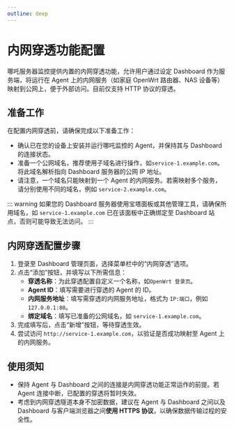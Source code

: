 ```yaml
---
outline: deep
---
```

# 内网穿透功能配置

哪吒服务器监控提供内置的内网穿透功能，允许用户通过设定 Dashboard 作为服务端，将运行在 Agent 上的内网服务（如家庭 OpenWrt 路由器、NAS 设备等）映射到公网上，便于外部访问。目前仅支持 HTTP 协议的穿透。

## 准备工作

在配置内网穿透前，请确保完成以下准备工作：

- 确认已在您的设备上安装并运行哪吒监控的 Agent，并保持其与 Dashboard 的连接状态。
- 准备一个公网域名，推荐使用子域名进行操作，如`service-1.example.com`。将此域名解析指向 Dashboard 服务器的公网 IP 地址。
- 请注意，一个域名只能映射到一个 Agent 的内网服务。若需映射多个服务，请分别使用不同的域名，例如 `service-2.example.com`。

::: warning
如果您的 Dashboard 服务器使用宝塔面板或其他管理工具，请确保所用域名，如 `service-1.example.com` 已在该面板中正确绑定至 Dashboard 站点，否则可能导致无法访问。
:::

## 内网穿透配置步骤

1. 登录至 Dashboard 管理页面，选择菜单栏中的“内网穿透”选项。
2. 点击“添加”按钮，并填写以下所需信息：
   - **穿透名称**：为此穿透配置自定义一个名称，如`OpenWrt 登录页`。
   - **Agent ID**：填写需要进行穿透的 Agent 的 ID。
   - **内网服务地址**：填写需穿透的内网服务地址，格式为 `IP:端口`，例如 `127.0.0.1:80`。
   - **绑定域名**：填写已准备的公网域名，如 `service-1.example.com`。
3. 完成填写后，点击“新增”按钮，等待穿透生效。
4. 尝试访问 `http://service-1.example.com`，以验证是否成功映射至 Agent 上的内网服务。

## 使用须知

- 保持 Agent 与 Dashboard 之间的连接是内网穿透功能正常运作的前提。若 Agent 连接中断，已配置的穿透将暂时失效。
- 考虑到内网穿透隧道本身不加密数据，建议在 Agent 与 Dashboard 之间以及 Dashboard 与客户端浏览器之间**使用 HTTPS 协议**，以确保数据传输过程的安全性。
